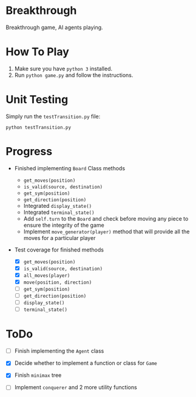 # Breakthrough
Breakthrough game, AI agents playing.

# How To Play
 1. Make sure you have `python 3` installed.
 2. Run `python game.py` and follow the instructions.

# Unit Testing
Simply run the `testTransition.py` file:

```python testTransition.py```

# Progress
* Finished implementing `Board` Class methods

    * `get_moves(position)`
    * `is_valid(source, destination)`
    * `get_sym(position)`
    * `get_direction(position)`
    * Integrated `display_state()`
    * Integrated `terminal_state()`
    * Add `self.turn` to the `Board` and check before moving 
      any piece to ensure the integrity of the game
    * Implement `move_generator(player)` method that will provide
      all the moves for a particular player

* Test coverage for finished methods
    
    - [x] `get_moves(position)`
    - [x] `is_valid(source, destination)`
    - [x] `all_moves(player)`
    - [x] `move(position, direction)`
    - [ ] `get_sym(position)`
    - [ ] `get_direction(position)`
    - [ ] `display_state()`
    - [ ] `terminal_state()`

# ToDo 
- [ ] Finish implementing the `Agent` class
- [x] Decide whether to implement a function or class for `Game`
- [x] Finish `minimax` tree
- [ ] Implement `conquerer` and 2 more utility functions

